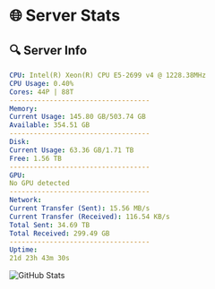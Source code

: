 # 🌐 Server Stats
## 🔍 Server Info
```yaml
CPU: Intel(R) Xeon(R) CPU E5-2699 v4 @ 1228.38MHz
CPU Usage: 0.40%
Cores: 44P | 88T
-----------------------------------
Memory:
Current Usage: 145.80 GB/503.74 GB
Available: 354.51 GB
-----------------------------------
Disk:
Current Usage: 63.36 GB/1.71 TB
Free: 1.56 TB
-----------------------------------
GPU:
No GPU detected
-----------------------------------
Network:
Current Transfer (Sent): 15.56 MB/s
Current Transfer (Received): 116.54 KB/s
Total Sent: 34.69 TB
Total Received: 299.49 GB
-----------------------------------
Uptime:
21d 23h 43m 30s
```
![GitHub Stats](https://img.shields.io/badge/Updated-2025-03-29_21:06:19-blue)